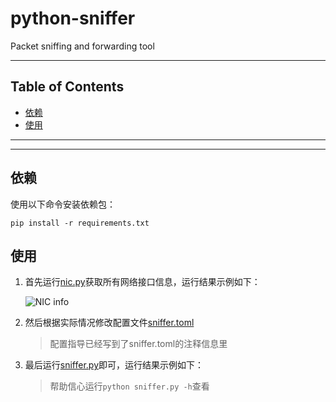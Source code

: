 # python-sniffer

Packet sniffing and forwarding tool

---

## Table of Contents

<!-- vim-markdown-toc GFM -->

* [依赖](#依赖)
* [使用](#使用)

<!-- vim-markdown-toc -->

---

<!-- Object info -->

---

## 依赖

使用以下命令安装依赖包：

```shell
pip install -r requirements.txt
```

## 使用

1. 首先运行[nic.py](./nic.py)获取所有网络接口信息，运行结果示例如下：

    ![NIC info](https://gitee.com/YJ1516/MyPic/raw/master/picgo/nic.png)

2. 然后根据实际情况修改配置文件[sniffer.toml](./sniffer.toml)

    > 配置指导已经写到了sniffer.toml的注释信息里

3. 最后运行[sniffer.py](./sniffer.py)即可，运行结果示例如下：

    > 帮助信心运行`python sniffer.py -h`查看

